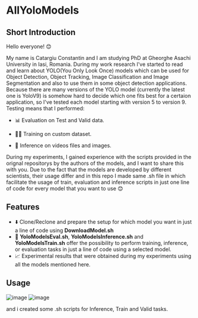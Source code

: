 # AllYoloModels
## Short Introduction
Hello everyone! 😊

My name is Catargiu Constantin and I am studying PhD at Gheorghe Asachi University in Iasi, Romania. During my work research I've started to read and learn about YOLO(You Only Look Once) models which can be used for Object Detection, Object  Tracking, Image Classification and Image Segmentation and also to use them in some object detection applications. Because there are many versions of the YOLO model (currently the latest one is YoloV9) is somehow hard to decide which one fits best for a certaion application, so I've tested each model starting with version 5 to version 9. Testing means that I performed:

  - 📊 Evaluation on Test and Valid data.
  
  - 🏋️‍♂️ Training on custom dataset.
  
  - 🧠 Inference on videos files and images.

During my experiments, I gained experience with the scripts provided in the orignal repositorys by the authors of the models, and I want to share this with you. Due to the fact that the models are developed by different scientists, their  usage differ and in this repo I made same .sh file in which facilitate the usage of train, evaluation and inference scripts in just one line of code for every model that you want to use 😊

## Features

- ⬇️ Clone/Reclone and prepare the setup for which model you want in just a line of code using **DownloadModel.sh** 
- 🔧 **YoloModelsEval.sh**, **YoloModelsInference.sh** and **YoloModelsTrain.sh** offer the possibility to perform training, inference, or evaluation tasks in just a line of code using a selected model.
- 📈  Experimental results that were obtained during my experiments using all the models mentioned here.
## Usage


![image](https://github.com/CostiCatargiu/AllYoloModels/assets/70476115/76f8e45a-f182-48ff-860e-bf4094b66c2b) ![image](https://github.com/CostiCatargiu/AllYoloModels/assets/70476115/4aab8c84-1748-40bc-a399-fdecd570a6eb)





and i created some .sh scripts for Inference, Train and Valid tasks. 
